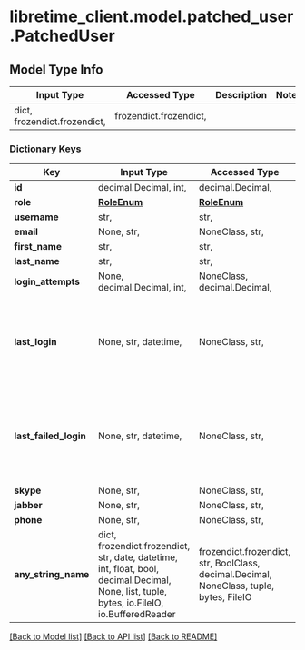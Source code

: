 # libretime_client.model.patched_user.PatchedUser

## Model Type Info
Input Type | Accessed Type | Description | Notes
------------ | ------------- | ------------- | -------------
dict, frozendict.frozendict,  | frozendict.frozendict,  |  | 

### Dictionary Keys
Key | Input Type | Accessed Type | Description | Notes
------------ | ------------- | ------------- | ------------- | -------------
**id** | decimal.Decimal, int,  | decimal.Decimal,  |  | [optional] 
**role** | [**RoleEnum**](RoleEnum.md) | [**RoleEnum**](RoleEnum.md) |  | [optional] 
**username** | str,  | str,  |  | [optional] 
**email** | None, str,  | NoneClass, str,  |  | [optional] 
**first_name** | str,  | str,  |  | [optional] 
**last_name** | str,  | str,  |  | [optional] 
**login_attempts** | None, decimal.Decimal, int,  | NoneClass, decimal.Decimal,  |  | [optional] 
**last_login** | None, str, datetime,  | NoneClass, str,  |  | [optional] value must conform to RFC-3339 date-time
**last_failed_login** | None, str, datetime,  | NoneClass, str,  |  | [optional] value must conform to RFC-3339 date-time
**skype** | None, str,  | NoneClass, str,  |  | [optional] 
**jabber** | None, str,  | NoneClass, str,  |  | [optional] 
**phone** | None, str,  | NoneClass, str,  |  | [optional] 
**any_string_name** | dict, frozendict.frozendict, str, date, datetime, int, float, bool, decimal.Decimal, None, list, tuple, bytes, io.FileIO, io.BufferedReader | frozendict.frozendict, str, BoolClass, decimal.Decimal, NoneClass, tuple, bytes, FileIO | any string name can be used but the value must be the correct type | [optional]

[[Back to Model list]](../../README.md#documentation-for-models) [[Back to API list]](../../README.md#documentation-for-api-endpoints) [[Back to README]](../../README.md)

